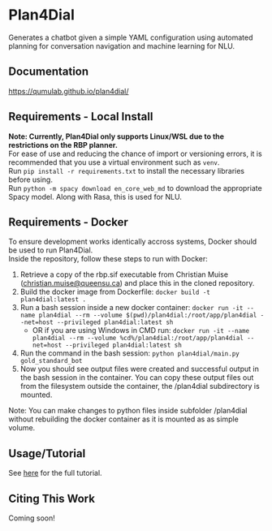 # Plan4Dial

Generates a chatbot given a simple YAML configuration using automated planning for conversation navigation and machine learning for NLU.

## Documentation
https://qumulab.github.io/plan4dial/

## Requirements - Local Install
**Note: Currently, Plan4Dial only supports Linux/WSL due to the restrictions on the RBP planner.**  
For ease of use and reducing the chance of import or versioning errors, it is recommended that you use a virtual environment such as `venv`.  
Run `pip install -r requirements.txt` to install the necessary libraries before using.  
Run `python -m spacy download en_core_web_md` to download the appropriate Spacy model. Along with Rasa, this is used for NLU.

## Requirements - Docker
To ensure development works identically accross systems, Docker should be used to run Plan4Dial.  
Inside the repository, follow these steps to run with Docker:
1. Retrieve a copy of the rbp.sif executable from Christian Muise (christian.muise@queensu.ca) and place this in the cloned repository.
2. Build the docker image from Dockerfile: `docker build -t plan4dial:latest .`
3. Run a bash session inside a new docker container: `docker run -it --name plan4dial --rm --volume $(pwd)/plan4dial:/root/app/plan4dial --net=host --privileged plan4dial:latest sh`
    - OR if you are using Windows in CMD run: `docker run -it --name plan4dial --rm --volume %cd%/plan4dial:/root/app/plan4dial --net=host --privileged plan4dial:latest sh`
4. Run the command in the bash session: `python plan4dial/main.py gold_standard_bot`
5. Now you should see output files were created and successful output in the bash session in the container. You can copy these output files out from the filesystem outside the container, the /plan4dial subdirectory is mounted. 

Note: You can make changes to python files inside subfolder /plan4dial without rebuilding the docker container as it is mounted as as simple volume. 

## Usage/Tutorial
See [here](https://qumulab.github.io/plan4dial/tutorial.html) for the full tutorial.

## Citing This Work
Coming soon!
